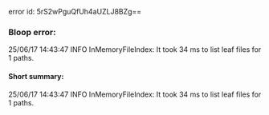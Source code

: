 error id: 5rS2wPguQfUh4aUZLJ8BZg==
### Bloop error:

25/06/17 14:43:47 INFO InMemoryFileIndex: It took 34 ms to list leaf files for 1 paths.
#### Short summary: 

25/06/17 14:43:47 INFO InMemoryFileIndex: It took 34 ms to list leaf files for 1 paths.